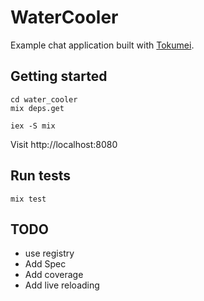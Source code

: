 # WaterCooler

Example chat application built with [Tokumei](https://hex.pm/packages/tokumei).

## Getting started

```
cd water_cooler
mix deps.get

iex -S mix
```

Visit http://localhost:8080

## Run tests


```
mix test
```

## TODO

- use registry
- Add Spec
- Add coverage
- Add live reloading
